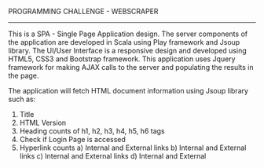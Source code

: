 PROGRAMMING CHALLENGE - WEBSCRAPER
*******************************************

This is a SPA - Single Page Application design. The server components of the application are developed in Scala using Play framework and
Jsoup library. The UI/User Interface is a responsive design and developed using HTML5, CSS3 and Bootstrap framework. This application uses
Jquery framework for making AJAX calls to the server and populating the results in the page.

The application will fetch HTML document information using Jsoup library such as:
1. Title
2. HTML Version
3. Heading counts of h1, h2, h3, h4, h5, h6 tags
3. Check if Login Page is accessed
4. Hyperlink counts
	a) Internal and External <a> links
	b) Internal and External <img> links
	c) Internal and External <link> links
	d) Internal and External <script> links
	f) Internal and External <mailto> links

HEALTH CHECK OF LINKS
*********************

This application also performs health check of all the links in the HTML document whether it can be reachable from the application using
JSsoup library. This operation is performed using Scala Futures through asynchronous calls performing many operations in parallel in an
efficient and non-blocking way. A CountDownLatch is used to track the Future asynchronous operations and await for all the Future tasks to
finish executing the tasks.

JSOUP LIBRARY
**************

Jsoup implements the WHATWG HTML5 specification, and parses HTML to the same DOM as modern browsers do.
Jsoup can scrape and parse HTML from a URL, file, or string
Jsoup can find and extract data, using DOM traversal or CSS selectors
Jsoup cab manipulate the HTML elements, attributes, and text
Jsoup can clean user-submitted content against a safe white-list, to prevent XSS attacks
Jspup can output tidy HTML

KNOWN ISSUES AND LIMITATIONS
****************************

The limitations of the application can be attributed to the limitations of the JSOUP library implementation.

1. Too many HTTP Redirects (302) may be failed in some cases
2. GIF images are not reachable in most of the cases
3. PNG images are not reachable in some cases
4. Download links such as zip or tar or gzip files cannot be reached due to unsupported mime type in Jsoup library.
5. Documents and file formats such as pdf|doc|docx|ppt|pptx|xls|xlsx|epub|odt|odp|ods|swx|ps|rtf|txt|djvu|djv|zip|gzip|tar|gz|rar|bz2|z|
tiff|tif|swf|bmp|php|asp|jsp are not supported

IDE SUPPORT
***********
The code is written using IntelliJ IDEA Community Edition 2016.1.2

HOW TO BUILD AND RUN THE APPLICATION
************************************

This application uses SBT (SIMPLE BUILD TOOL) to build and run the application.

The application can build as follows:

1. Download and install Scala from https://www.scala-lang.org/download/
2. Download and install SBT (Simple Build Tool) from http://www.scala-sbt.org/download.html
3. Unzip the webscraper.zip file
4. Navigate to project root directory i.e. webscraper
5. Please enter 'sbt compile' from the command line to compile the source files.
6. Please enter 'sbt run' from the command line to start and run the Play Server on port 9000
7. Open a browser and enter http://localhost:9000
8. Please enter website address in http(s) protocol

HOW TO CLEAN THE BUILD
**********************

Pleas enter 'sbt clean' from the command line from the root directory of the project.

